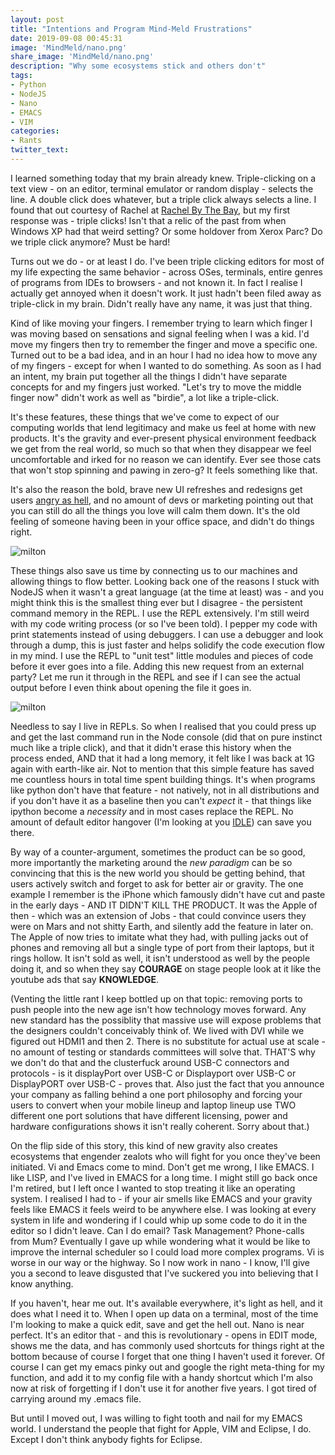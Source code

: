 ```yaml
---
layout: post
title: "Intentions and Program Mind-Meld Frustrations"
date: 2019-09-08 00:45:31
image: 'MindMeld/nano.png'
share_image: 'MindMeld/nano.png'
description: "Why some ecosystems stick and others don't"
tags:
- Python
- NodeJS
- Nano
- EMACS
- VIM
categories:
- Rants
twitter_text:
---
```


I learned something today that my brain already knew. Triple-clicking on a text view - on an editor, terminal emulator or random display - selects the line. A double click does whatever, but a triple click always selects a line. I found that out courtesy of Rachel at [Rachel By The Bay](http://rachelbythebay.com/w/), but my first response was - triple clicks! Isn't that a relic of the past from when Windows XP had that weird setting? Or some holdover from Xerox Parc? Do we triple click anymore? Must be hard!

Turns out we do - or at least I do. I've been triple clicking editors for most of my life expecting the same behavior - across OSes, terminals, entire genres of programs from IDEs to browsers - and not known it. In fact I realise I actually get annoyed when it doesn't work. It just hadn't been filed away as triple-click in my brain. Didn't really have any name, it was just that thing.

Kind of like moving your fingers. I remember trying to learn which finger I was moving based on sensations and signal feeling when I was a kid. I'd move my fingers then try to remember the finger and move a specific one. Turned out to be a bad idea, and in an hour I had no idea how to move any of my fingers - except for when I wanted to do something. As soon as I had an intent, my brain put together all the things I didn't have separate concepts for and my fingers just worked. "Let's try to move the middle finger now" didn't work as well as "birdie", a lot like a triple-click.

It's these features, these things that we've come to expect of our computing worlds that lend legitimacy and make us feel at home with new products. It's the gravity and ever-present physical environment feedback we get from the real world, so much so that when they disappear we feel uncomfortable and irked for no reason we can identify. Ever see those cats that won't stop spinning and pawing in zero-g? It feels something like that.

It's also the reason the bold, brave new UI refreshes and redesigns get users [angry as hell](https://www.reddit.com/r/redesign/comments/9m0d57/reasons_why_the_reddit_redesign_sucks/), and no amount of devs or marketing pointing out that you can still do all the things you love will calm them down. It's the old feeling of someone having been in your office space, and didn't do things right.

![milton]({{site.url}}/assets/img/MindMeld/milton.jpeg)

These things also save us time by connecting us to our machines and allowing things to flow better. Looking back one of the reasons I stuck with NodeJS when it wasn't a great language (at the time at least) was - and you might think this is the smallest thing ever but I disagree - the persistent command memory in the REPL. I use the REPL extensively. I'm still weird with my code writing process (or so I've been told). I pepper my code with print statements instead of using debuggers. I can use a debugger and look through a dump, this is just faster and helps solidify the code execution flow in my mind. I use the REPL to "unit test" little modules and pieces of code before it ever goes into a file. Adding this new request from an external party? Let me run it through in the REPL and see if I can see the actual output before I even think about opening the file it goes in. 

![milton]({{site.url}}/assets/img/MindMeld/dontdothis.png)

Needless to say I live in REPLs. So when I realised that you could press up and get the last command run in the Node console (did that on pure instinct much like a triple click), and that it didn't erase this history when the process ended, AND that it had a long memory, it felt like I was back at 1G again with earth-like air. Not to mention that this simple feature has saved me countless hours in total time spent building things. It's when programs like python don't have that feature - not natively, not in all distributions and if you don't have it as a baseline then you can't *expect* it - that things like ipython become a *necessity* and in most cases replace the REPL. No amount of default editor hangover (I'm looking at you [IDLE](https://docs.python.org/3/library/idle.html)) can save you there.

By way of a counter-argument, sometimes the product can be so good, more importantly the marketing around the *new paradigm* can be so convincing that this is the new world you should be getting behind, that users actively switch and forget to ask for better air or gravity. The one example I remember is the iPhone which famously didn't have cut and paste in the early days - AND IT DIDN'T KILL THE PRODUCT. It was the Apple of then - which was an extension of Jobs - that could convince users they were on Mars and not shitty Earth, and silently add the feature in later on. The Apple of now tries to imitate what they had, with pulling jacks out of phones and removing all but a single type of port from their laptops, but it rings hollow. It isn't sold as well, it isn't understood as well by the people doing it, and so when they say **COURAGE** on stage people look at it like the youtube ads that say **KNOWLEDGE**.

(Venting the little rant I keep bottled up on that topic: removing ports to push people into the new age isn't how technology moves forward. Any new standard has the possiblity that massive use will expose problems that the designers couldn't conceivably think of. We lived with DVI while we figured out HDMI1 and then 2. There is no substitute for actual use at scale - no amount of testing or standards committees will solve that. THAT'S why we don't do that and the clusterfuck around USB-C connectors and protocols - is it displayPort over USB-C or Displayport over USB-C or DisplayPORT over USB-C - proves that. Also just the fact that you announce your company as falling behind a one port philosophy and forcing your users to convert when your mobile lineup and laptop lineup use TWO different one port solutions that have different licensing, power and hardware configurations shows it isn't really coherent. Sorry about that.)

On the flip side of this story, this kind of new gravity also creates ecosystems that engender zealots who will fight for you once they've been initiated. Vi and Emacs come to mind. Don't get me wrong, I like EMACS. I like LISP, and I've lived in EMACS for a long time. I might still go back once I'm retired, but I left once I wanted to stop treating it like an operating system. I realised I had to - if your air smells like EMACS and your gravity feels like EMACS it feels weird to be anywhere else. I was looking at every system in life and wondering if I could whip up some code to do it in the editor so I didn't leave. Can I do email? Task Management? Phone-calls from Mum? Eventually I gave up while wondering what it would be like to improve the internal scheduler so I could load more complex programs. Vi is worse in our way or the highway. So I now work in nano - I know, I'll give you a second to leave disgusted that I've suckered you into believing that I know anything. 

If you haven't, hear me out. It's available everywhere, it's light as hell, and it does what I need it to. When I open up data on a terminal, most of the time I'm looking to make a quick edit, save and get the hell out. Nano is near perfect. It's an editor that - and this is revolutionary - opens in EDIT mode, shows me the data, and has commonly used shortcuts for things right at the bottom because of course I forget that one thing I haven't used it forever. Of course I can get my emacs pinky out and google the right meta-thing for my function, and add it to my config file with a handy shortcut which I'm also now at risk of forgetting if I don't use it for another five years. I got tired of carrying around my .emacs file.

But until I moved out, I was willing to fight tooth and nail for my EMACS world. I understand the people that fight for Apple, VIM and Eclipse, I do. Except I don't think anybody fights for Eclipse.